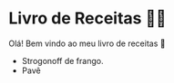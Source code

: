 # Livro de Receitas :man_cook:

Olá! Bem vindo ao meu livro de receitas :wave:

- Strogonoff de frango.
- Pavê